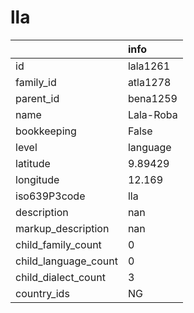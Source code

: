 # lla
|                      | info      |
|:---------------------|:----------|
| id                   | lala1261  |
| family_id            | atla1278  |
| parent_id            | bena1259  |
| name                 | Lala-Roba |
| bookkeeping          | False     |
| level                | language  |
| latitude             | 9.89429   |
| longitude            | 12.169    |
| iso639P3code         | lla       |
| description          | nan       |
| markup_description   | nan       |
| child_family_count   | 0         |
| child_language_count | 0         |
| child_dialect_count  | 3         |
| country_ids          | NG        |
